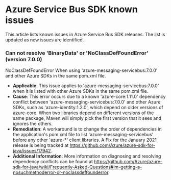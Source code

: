 # Azure Service Bus SDK known issues

This article lists known issues in Azure Service Bus SDK releases. The list is updated as new issues are identified.

### Can not resolve 'BinaryData' or 'NoClassDefFoundError' (version 7.0.0) 
NoClassDefFoundError When using 'azure-messaging-servicebus:7.0.0' and other Azure SDKs in the same pom.xml file.

- **Applicable**: This issue applies to 'azure-messaging-servicebus:7.0.0' when it is listed with other Azure SDKs in 
   the same pom.xml file.
- **Cause**: This error occurs due to a known 'azure-core:1.11.0' dependency conflict between 
  'azure-messaging-servicebus:7.0.0' and other Azure SDKs, such as 'azure-identity:1.2.0', which depend on older 
  versions of azure-core. When two libraries depend on different versions of the same package, Maven will simply pick 
  the first version that it sees and ignores the others.
- **Remediation**: A workaround is to change the order of dependencies in the application's pom.xml file to list 
  'azure-messaging-servicebus' before any other 'azure-*' client libraries. A Fix for the January 2021 release is being 
  tracked at https://github.com/Azure/azure-sdk-for-java/issues/17942.
- **Additional Information**: More information on diagnosing and resolving dependency conflicts can be found at
  https://github.com/Azure/azure-sdk-for-java/wiki/Frequently-Asked-Questions#im-getting-a-nosuchmethoderror-or-noclassdeffounderror.
